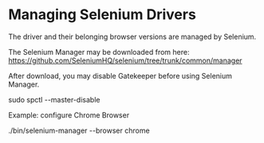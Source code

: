 # Managing Selenium Drivers

The driver and their belonging browser versions are managed by Selenium.

The Selenium Manager may be downloaded from here: https://github.com/SeleniumHQ/selenium/tree/trunk/common/manager

After download, you may disable Gatekeeper before using Selenium Manager.

sudo spctl --master-disable

Example: configure Chrome Browser

./bin/selenium-manager --browser chrome